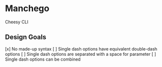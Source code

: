 # Manchego
Cheesy CLI

## Design Goals
[x] No made-up syntax
[ ] Single dash options have equivalent double-dash options
[ ] Single dash options are separated with a space for parameter
[ ] Single dash options can be combined
